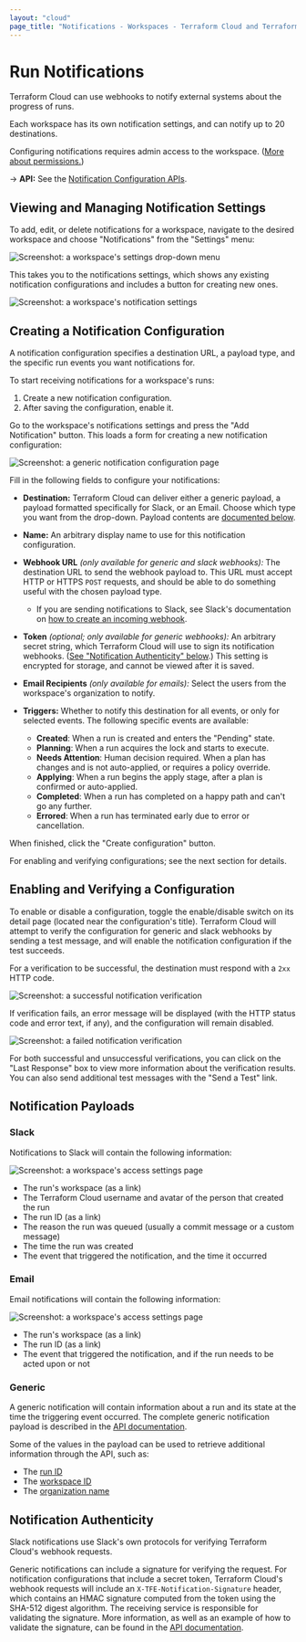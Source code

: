 ```yaml
---
layout: "cloud"
page_title: "Notifications - Workspaces - Terraform Cloud and Terraform Enterprise"
---
```


# Run Notifications

Terraform Cloud can use webhooks to notify external systems about the progress of runs.

Each workspace has its own notification settings, and can notify up to 20 destinations.

Configuring notifications requires admin access to the workspace. ([More about permissions.](/docs/cloud/users-teams-organizations/permissions.html))

[permissions-citation]: #intentionally-unused---keep-for-maintainers

-> **API:** See the [Notification Configuration APIs](../api/notification-configurations.html).

## Viewing and Managing Notification Settings

To add, edit, or delete notifications for a workspace, navigate to the desired workspace and choose "Notifications" from the "Settings" menu:

![Screenshot: a workspace's settings drop-down menu](./images/notifications-workspace-settings.png)

This takes you to the notifications settings, which shows any existing notification configurations and includes a button for creating new ones.

![Screenshot: a workspace's notification settings](./images/notifications-index.png)

## Creating a Notification Configuration

A notification configuration specifies a destination URL, a payload type, and the specific run events you want notifications for.

To start receiving notifications for a workspace's runs:

1. Create a new notification configuration.
2. After saving the configuration, enable it.

Go to the workspace's notifications settings and press the "Add Notification" button. This loads a form for creating a new notification configuration:

![Screenshot: a generic notification configuration page](./images/notifications-all-types.png)

Fill in the following fields to configure your notifications:

- **Destination:** Terraform Cloud can deliver either a generic payload, a payload formatted specifically for Slack, or an Email. Choose which type you want from the drop-down. Payload contents are [documented below][inpage-payload].

- **Name:** An arbitrary display name to use for this notification configuration.
- **Webhook URL** _(only available for generic and slack webhooks):_ The destination URL to send the webhook payload to. This URL must accept HTTP or HTTPS `POST` requests, and should be able to do something useful with the chosen payload type.
  - If you are sending notifications to Slack, see Slack's documentation on [how to create an incoming webhook](https://api.slack.com/messaging/webhooks#create_a_webhook).

- **Token** _(optional; only available for generic webhooks):_ An arbitrary secret string, which Terraform Cloud will use to sign its notification webhooks. ([See "Notification Authenticity" below][inpage-hmac].) This setting is encrypted for storage, and cannot be viewed after it is saved.
- **Email Recipients** _(only available for emails):_ Select the users from the workspace's organization to notify.

- **Triggers:** Whether to notify this destination for all events, or only for selected events. The following specific events are available:
    - **Created**: When a run is created and enters the "Pending" state.
    - **Planning**: When a run acquires the lock and starts to execute.
    - **Needs Attention**: Human decision required. When a plan has changes and is not auto-applied, or requires a policy override.
    - **Applying**: When a run begins the apply stage, after a plan is confirmed or auto-applied.
    - **Completed**: When a run has completed on a happy path and can't go any further.
    - **Errored**: When a run has terminated early due to error or cancellation.

When finished, click the "Create configuration" button.

For enabling and verifying configurations; see the next section for details.

## Enabling and Verifying a Configuration

To enable or disable a configuration, toggle the enable/disable switch on its detail page (located near the configuration's title). Terraform Cloud will attempt to verify the configuration for generic and slack webhooks by sending a test message, and will enable the notification configuration if the test succeeds.

For a verification to be successful, the destination must respond with a `2xx` HTTP code.

![Screenshot: a successful notification verification](./images/notifications-success.png)

If verification fails, an error message will be displayed (with the HTTP status code and error text, if any), and the configuration will remain disabled.

![Screenshot: a failed notification verification](./images/notifications-error.png)

For both successful and unsuccessful verifications, you can click on the "Last Response" box to view more information about the verification results. You can also send additional test messages with the "Send a Test" link.

## Notification Payloads

[inpage-payload]: #notification-payloads

### Slack

Notifications to Slack will contain the following information:

![Screenshot: a workspace's access settings page](./images/notifications-slack-sample.png)

* The run's workspace (as a link)
* The Terraform Cloud username and avatar of the person that created the run
* The run ID (as a link)
* The reason the run was queued (usually a commit message or a custom message)
* The time the run was created
* The event that triggered the notification, and the time it occurred

### Email

Email notifications will contain the following information:

![Screenshot: a workspace's access settings page](./images/notifications-email-sample.png)

* The run's workspace (as a link)
* The run ID (as a link)
* The event that triggered the notification, and if the run needs to be acted upon or not


### Generic

A generic notification will contain information about a run and its state at the time the triggering event occurred. The complete generic notification payload is described in the [API documentation][generic-payload].

[generic-payload]: ../api/notification-configurations.html#notification-payload

Some of the values in the payload can be used to retrieve additional information through the API, such as:

* The [run ID](../api/run.html#get-run-details)
* The [workspace ID](../api/workspaces.html#list-workspaces)
* The [organization name](../api/organizations.html#show-an-organization)

## Notification Authenticity

[inpage-hmac]: #notification-authenticity

Slack notifications use Slack's own protocols for verifying Terraform Cloud's webhook requests.

Generic notifications can include a signature for verifying the request. For notification configurations that include a secret token, Terraform Cloud's webhook requests will include an `X-TFE-Notification-Signature` header, which contains an HMAC signature computed from the token using the SHA-512 digest algorithm. The receiving service is responsible for validating the signature. More information, as well as an example of how to validate the signature, can be found in the [API documentation](../api/notification-configurations.html#notification-authenticity).

